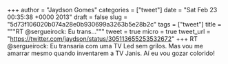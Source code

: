 
+++
author = "Jaydson Gomes"
categories = ["tweet"]
date = "Sat Feb 23 00:35:38 +0000 2013"
draft = false
slug = "5d73f106020b074a28e0b930699a3263b5e28b2c"
tags = ["tweet"]
title = """RT @sergueirock: Eu trans..."""
tweet = true
micro = true
tweet_url = "https://twitter.com/jaydson/status/305113655253532672"
+++
RT @sergueirock: Eu transaria com uma TV Led sem grilos. Mas vou me amarrar mesmo quando inventarem a TV Janis. Aí eu vou gozar colorido!

